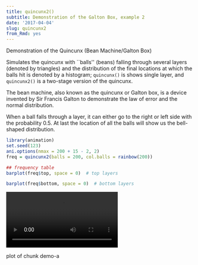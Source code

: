 ```yaml
---
title: quincunx2()
subtitle: Demonstration of the Galton Box, example 2
date: '2017-04-04'
slug: quincunx2
from_Rmd: yes
---
```


Demonstration of the Quincunx (Bean Machine/Galton Box)

Simulates the quincunx with ``balls'' (beans) falling through several layers
(denoted by triangles) and the distribution of the final locations at which
the balls hit is denoted by a histogram; `quincunx()` is shows single
layer, and `quincunx2()` is a two-stage version of the quincunx.

The bean machine, also known as the quincunx or Galton box, is a device
invented by Sir Francis Galton to demonstrate the law of error and the normal
distribution.

When a ball falls through a layer, it can either go to the right or left side
with the probability 0.5. At last the location of all the balls will show us
the bell-shaped distribution.
 

```r
library(animation)
set.seed(123)
ani.options(nmax = 200 + 15 - 2, 2)
freq = quincunx2(balls = 200, col.balls = rainbow(200))
```

```r
## frequency table
barplot(freq$top, space = 0)  # top layers
```

```r
barplot(freq$bottom, space = 0)  # bottom layers
```

<video controls loop autoplay><source src="https://assets.yihui.name/figures/animation/example/quincunx2/demo-a.mp4" /><p>plot of chunk demo-a</p></video>

